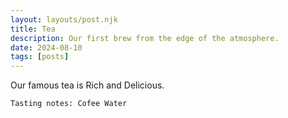```yaml
---
layout: layouts/post.njk
title: Tea
description: Our first brew from the edge of the atmosphere.
date: 2024-08-10
tags: [posts]
---
```


Our famous tea is Rich and Delicious.

```text
Tasting notes: Cofee Water
```




